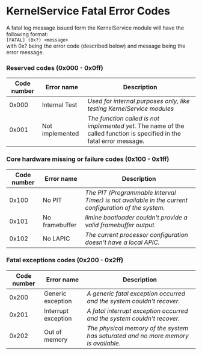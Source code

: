# KernelService Fatal Error Codes
A fatal log message issued form the KernelService module will have the following format:   
`[FATAL] (0x?) <message>`   
with 0x? being the error code (described below) and message being the error message.

### Reserved codes (0x000 - 0x0ff)
| Code number   | Error name      | Description |  
|      -        |      -          |      -      |
| 0x000         | Internal Test   | *Used for internal purposes only, like testing KernelService modules* |
| 0x001         | Not implemented | *The function called is not implemented yet.* The name of the called function is specified in the fatal error message. |

### Core hardware missing or failure codes (0x100 - 0x1ff)
| Code number   | Error name      | Description |  
|      -        |      -          |      -      |
| 0x100         | No PIT          | *The PIT (Programmable Interval Timer) is not available in the current configuration of the system.* |
| 0x101         | No framebuffer  | *limine bootloader couldn't provide a valid framebuffer output.* |
| 0x102         | No LAPIC        | *The current processor configuration doesn't have a local APIC.* |

### Fatal exceptions codes (0x200 - 0x2ff)
| Code number   | Error name      | Description |  
|      -        |      -          |      -      |
| 0x200         | Generic exception | *A generic fatal exception occurred and the system couldn't recover.* |
| 0x201         | Interrupt exception | *A fatal interrupt exception occurred and the system couldn't recover.* |
| 0x202         | Out of memory   | *The physical memory of the system has saturated and no more memory is available.* |